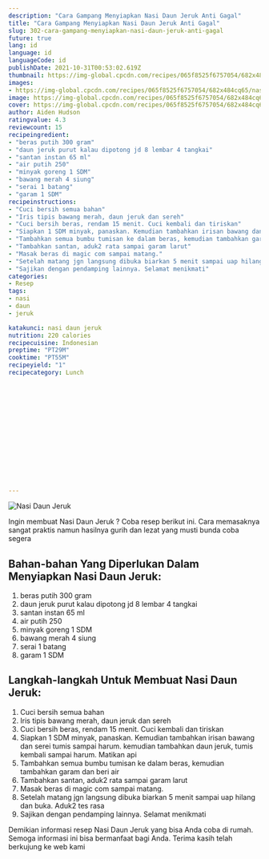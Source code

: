 ```yaml
---
description: "Cara Gampang Menyiapkan Nasi Daun Jeruk Anti Gagal"
title: "Cara Gampang Menyiapkan Nasi Daun Jeruk Anti Gagal"
slug: 302-cara-gampang-menyiapkan-nasi-daun-jeruk-anti-gagal
future: true
lang: id
language: id
languageCode: id
publishDate: 2021-10-31T00:53:02.619Z 
thumbnail: https://img-global.cpcdn.com/recipes/065f8525f6757054/682x484cq65/nasi-daun-jeruk-foto-resep-utama.webp
images:
- https://img-global.cpcdn.com/recipes/065f8525f6757054/682x484cq65/nasi-daun-jeruk-foto-resep-utama.webp
image: https://img-global.cpcdn.com/recipes/065f8525f6757054/682x484cq65/nasi-daun-jeruk-foto-resep-utama.webp
cover: https://img-global.cpcdn.com/recipes/065f8525f6757054/682x484cq65/nasi-daun-jeruk-foto-resep-utama.webp
author: Aiden Hudson
ratingvalue: 4.3
reviewcount: 15
recipeingredient:
- "beras putih 300 gram"
- "daun jeruk purut kalau dipotong jd 8 lembar 4 tangkai"
- "santan instan 65 ml"
- "air putih 250"
- "minyak goreng 1 SDM"
- "bawang merah 4 siung"
- "serai 1 batang"
- "garam 1 SDM"
recipeinstructions:
- "Cuci bersih semua bahan"
- "Iris tipis bawang merah, daun jeruk dan sereh"
- "Cuci bersih beras, rendam 15 menit. Cuci kembali dan tiriskan"
- "Siapkan 1 SDM minyak, panaskan. Kemudian tambahkan irisan bawang dan serei tumis sampai harum. kemudian tambahkan daun jeruk, tumis kembali sampai harum. Matikan api"
- "Tambahkan semua bumbu tumisan ke dalam beras, kemudian tambahkan garam dan beri air"
- "Tambahkan santan, aduk2 rata sampai garam larut"
- "Masak beras di magic com sampai matang."
- "Setelah matang jgn langsung dibuka biarkan 5 menit sampai uap hilang dan buka. Aduk2 tes rasa"
- "Sajikan dengan pendamping lainnya. Selamat menikmati"
categories:
- Resep
tags:
- nasi
- daun
- jeruk

katakunci: nasi daun jeruk 
nutrition: 220 calories
recipecuisine: Indonesian
preptime: "PT29M"
cooktime: "PT55M"
recipeyield: "1"
recipecategory: Lunch


     
    
    
    
    
    
    
    
    
    
    
      
    
---
```



![Nasi Daun Jeruk](https://img-global.cpcdn.com/recipes/065f8525f6757054/682x484cq65/nasi-daun-jeruk-foto-resep-utama.webp)

Ingin membuat Nasi Daun Jeruk ? Coba resep berikut ini. Cara memasaknya sangat praktis namun hasilnya gurih dan lezat yang musti bunda coba segera

<!--inarticleads1-->

## Bahan-bahan Yang Diperlukan Dalam Menyiapkan Nasi Daun Jeruk:

1. beras putih 300 gram
1. daun jeruk purut kalau dipotong jd 8 lembar 4 tangkai
1. santan instan 65 ml
1. air putih 250
1. minyak goreng 1 SDM
1. bawang merah 4 siung
1. serai 1 batang
1. garam 1 SDM



<!--inarticleads2-->

## Langkah-langkah Untuk Membuat Nasi Daun Jeruk:

1. Cuci bersih semua bahan
1. Iris tipis bawang merah, daun jeruk dan sereh
1. Cuci bersih beras, rendam 15 menit. Cuci kembali dan tiriskan
1. Siapkan 1 SDM minyak, panaskan. Kemudian tambahkan irisan bawang dan serei tumis sampai harum. kemudian tambahkan daun jeruk, tumis kembali sampai harum. Matikan api
1. Tambahkan semua bumbu tumisan ke dalam beras, kemudian tambahkan garam dan beri air
1. Tambahkan santan, aduk2 rata sampai garam larut
1. Masak beras di magic com sampai matang.
1. Setelah matang jgn langsung dibuka biarkan 5 menit sampai uap hilang dan buka. Aduk2 tes rasa
1. Sajikan dengan pendamping lainnya. Selamat menikmati




Demikian informasi  resep Nasi Daun Jeruk   yang bisa Anda coba di rumah. Semoga informasi ini bisa bermanfaat bagi Anda. Terima kasih telah berkujung ke web kami
